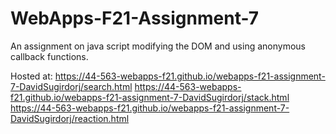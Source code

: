 # WebApps-F21-Assignment-7
An assignment on java script modifying the DOM and using anonymous callback functions.

Hosted at: 
https://44-563-webapps-f21.github.io/webapps-f21-assignment-7-DavidSugirdorj/search.html
https://44-563-webapps-f21.github.io/webapps-f21-assignment-7-DavidSugirdorj/stack.html
https://44-563-webapps-f21.github.io/webapps-f21-assignment-7-DavidSugirdorj/reaction.html
